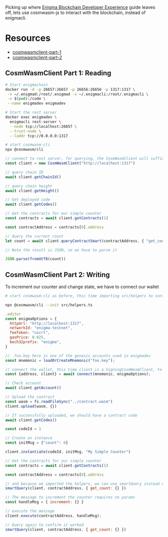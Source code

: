 Picking up where [Enigma Blockchain Developer Experience](https://github.com/enigmampc/enigma-blockchain-contracts-guide) guide leaves off, lets use cosmwasm-js to interact with the blockchain, instead of enigmacli.


# Resources
- [cosmwasmclient-part-1](https://medium.com/confio/cosmwasmclient-part-1-reading-e0313472a158)
- [cosmwasmclient-part-2](https://medium.com/confio/cosmwasmclient-part-2-writing-dfb608f1a7f9)


## CosmWasmClient Part 1: Reading

```bash
# Start enigmachain
docker run -d -p 26657:26657 -p 26656:26656 -p 1317:1317 \
 -v ~/.enigmad:/root/.enigmad -v ~/.enigmacli:/root/.enigmacli \
 -v $(pwd):/code \
 --name enigmadev enigmadev
```

```bash
# Start the rest server
docker exec enigmadev \
  enigmacli rest-server \
  --node tcp://localhost:26657 \
  --trust-node \
  --laddr tcp://0.0.0.0:1317
```

```bash
# start cosmwasm-cli
npx @cosmwasm/cli  
```

```js
// connect to rest server, for querying, the CosmWasmClient will suffice
const client = new CosmWasmClient("http://localhost:1317")

// query chain ID
await client.getChainId()

// query chain height
await client.getHeight()

// Get deployed code
await client.getCodes()

// Get the contracts for our simple counter
const contracts = await client.getContracts(1)

const contractAddress = contracts[0].address

// Query the current count
let count = await client.queryContractSmart(contractAddress, { "get_count": {}})

// Note the result is JSON, so we have to parse it

JSON.parse(fromUtf8(count))
```

## CosmWasmClient Part 2: Writing

To increment our counter and change state, we have to connect our wallet

```bash
# start cosmwasm-cli as before, this time importing src/helpers to configure fees etc

npx @cosmwasm/cli --init src/helpers.ts
```

```js
.editor
const enigmaOptions = {
  httpUrl: "http://localhost:1317",
  networkId: "enigma-testnet",
  feeToken: "uscrt",
  gasPrice: 0.025,
  bech32prefix: "enigma",
}

//  foo.key here is one of the genesis accounts used in enigmadev
const mnemonic = loadOrCreateMnemonic("foo.key");

// connect the wallet, this time client is a SigningCosmWasmClient, to sign txs.
const {address, client} = await connect(mnemonic, enigmaOptions);

// Check account
await client.getAccount()

// Upload the contract
const wasm = fs.readFileSync("../contract.wasm")
client.upload(wasm, {})

// If successfully uploaded, we should have a contract code
await client.getCodes()

const codeId = 1

// Create an instance
const initMsg = {"count": 0}

client.instantiate(codeId, initMsg, "My Simple Counter")

// Get the contracts for our simple counter
const contracts = await client.getContracts(1)

const contractAddress = contracts[0].address

// and because we imported the helpers, we can use smartQuery instead of client.queryContractSmart
smartQuery(client, contractAddress, { get_count: {} })

// The message to increment the counter requires no params
const handleMsg = { increment: {} }

// execute the message
client.execute(contractAddress, handleMsg);

// Query again to confirm it worked
smartQuery(client, contractAddress, { get_count: {} })

```